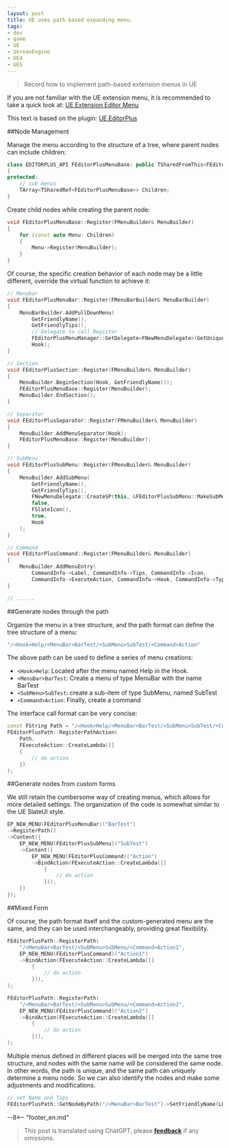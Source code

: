 ```yaml
---
layout: post
title: UE uses path-based expanding menu.
tags:
- dev
- game
- UE
- UnreanEngine
- UE4
- UE5
---
```


<meta property="og:title" content="UE 使用路径形式扩展菜单" />

> Record how to implement path-based extension menus in UE

If you are not familiar with the UE extension menu, it is recommended to take a quick look at: [UE Extension Editor Menu](ue-扩展编辑器菜单.md)

This text is based on the plugin: [UE.EditorPlus](https://github.com/disenone/UE.EditorPlus)

##Node Management

Manage the menu according to the structure of a tree, where parent nodes can include children:

```cpp
class EDITORPLUS_API FEditorPlusMenuBase: public TSharedFromThis<FEditorPlusMenuBase>
{
protected:
	// sub menus
	TArray<TSharedRef<FEditorPlusMenuBase>> Children;
}
```

Create child nodes while creating the parent node:

```cpp
void FEditorPlusMenuBase::Register(FMenuBuilder& MenuBuilder)
{
	for (const auto Menu: Children)
	{
		Menu->Register(MenuBuilder);
	}
}
```

Of course, the specific creation behavior of each node may be a little different, override the virtual function to achieve it:

```cpp
// Menubar
void FEditorPlusMenuBar::Register(FMenuBarBuilder& MenuBarBuilder)
{
	MenuBarBuilder.AddPullDownMenu(
		GetFriendlyName(),
		GetFriendlyTips(),
        // Delegate to call Register
		FEditorPlusMenuManager::GetDelegate<FNewMenuDelegate>(GetUniqueId()),
		Hook);
}

// Section
void FEditorPlusSection::Register(FMenuBuilder& MenuBuilder)
{
	MenuBuilder.BeginSection(Hook, GetFriendlyName());
	FEditorPlusMenuBase::Register(MenuBuilder);
	MenuBuilder.EndSection();
}

// Separator
void FEditorPlusSeparator::Register(FMenuBuilder& MenuBuilder)
{
	MenuBuilder.AddMenuSeparator(Hook);
	FEditorPlusMenuBase::Register(MenuBuilder);
}

// SubMenu
void FEditorPlusSubMenu::Register(FMenuBuilder& MenuBuilder)
{
	MenuBuilder.AddSubMenu(
		GetFriendlyName(),
		GetFriendlyTips(),
		FNewMenuDelegate::CreateSP(this, &FEditorPlusSubMenu::MakeSubMenu),
		false,
		FSlateIcon(),
		true,
		Hook
	);
}

// Command
void FEditorPlusCommand::Register(FMenuBuilder& MenuBuilder)
{
    MenuBuilder.AddMenuEntry(
        CommandInfo->Label, CommandInfo->Tips, CommandInfo->Icon,
        CommandInfo->ExecuteAction, CommandInfo->Hook, CommandInfo->Type);
}

// ......
```

##Generate nodes through the path

Organize the menu in a tree structure, and the path format can define the tree structure of a menu:

```cpp
"/<Hook>Help/<MenuBar>BarTest/<SubMenu>SubTest/<Command>Action"
```

The above path can be used to define a series of menu creations:

- `<Hook>Help`: Located after the menu named Help in the Hook.
- `<MenuBar>BarTest`: Create a menu of type MenuBar with the name BarTest
- `<SubMenu>SubTest`: create a sub-item of type SubMenu, named SubTest
- `<Command>Action`: Finally, create a command

The interface call format can be very concise:

```cpp
const FString Path = "/<Hook>Help/<MenuBar>BarTest/<SubMenu>SubTest/<Command>Action";
FEditorPlusPath::RegisterPathAction(
	Path,
    FExecuteAction::CreateLambda([]
    {
        // do action
    })
);
```

##Generate nodes from custom forms

We still retain the cumbersome way of creating menus, which allows for more detailed settings. The organization of the code is somewhat similar to the UE SlateUI style.

```cpp
EP_NEW_MENU(FEditorPlusMenuBar)("BarTest")
->RegisterPath()
->Content({
    EP_NEW_MENU(FEditorPlusSubMenu)("SubTest")
    ->Content({
        EP_NEW_MENU(FEditorPlusCommand)("Action")
        ->BindAction(FExecuteAction::CreateLambda([]
            {
                // do action
            })),
    })
});
```

##Mixed Form

Of course, the path format itself and the custom-generated menu are the same, and they can be used interchangeably, providing great flexibility.

```cpp
FEditorPlusPath::RegisterPath(
    "/<MenuBar>BarTest/<SubMenu>SubMenu/<Command>Action1",
    EP_NEW_MENU(FEditorPlusCommand)("Action1")
    ->BindAction(FExecuteAction::CreateLambda([]
        {
            // do action
        })),
);

FEditorPlusPath::RegisterPath(
    "/<MenuBar>BarTest/<SubMenu>SubMenu/<Command>Action2",
    EP_NEW_MENU(FEditorPlusCommand)("Action2")
    ->BindAction(FExecuteAction::CreateLambda([]
        {
            // do action
        })),
);
```

Multiple menus defined in different places will be merged into the same tree structure, and nodes with the same name will be considered the same node. In other words, the path is unique, and the same path can uniquely determine a menu node.
So we can also identify the nodes and make some adjustments and modifications.

```cpp
// set Name and Tips
FEditorPlusPath::GetNodeByPath("/<MenuBar>BarTest")->SetFriendlyName(LOCTEXT("MenuTest", "MenuTest"))->SetFriendlyTips(LOCTEXT("MenuTestTips", "MenuTestTips"));
```


--8<-- "footer_en.md"


> This post is translated using ChatGPT, please [**feedback**](https://github.com/disenone/wiki_blog/issues/new) if any omissions.
